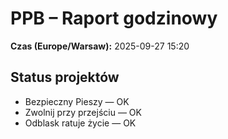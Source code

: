 # PPB – Raport godzinowy
**Czas (Europe/Warsaw):** 2025-09-27 15:20

## Status projektów
- Bezpieczny Pieszy — OK
- Zwolnij przy przejściu — OK
- Odblask ratuje życie — OK

